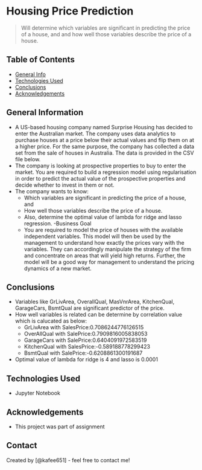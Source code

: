 # Housing Price Prediction
> Will determine which variables are significant in predicting the price of a house, and
> and how well those variables describe the price of a house.


## Table of Contents
* [General Info](#general-information)
* [Technologies Used](#technologies-used)
* [Conclusions](#conclusions)
* [Acknowledgements](#acknowledgements)

<!-- You can include any other section that is pertinent to your problem -->

## General Information
- A US-based housing company named Surprise Housing has decided to enter the Australian market. The company uses data analytics to purchase houses at a price below their actual values and flip them on at a higher price. For the same purpose, the company has collected a data set from the sale of houses in Australia. The data is provided in the CSV file below.
- The company is looking at prospective properties to buy to enter the market. You are required to build a regression model using regularisation in order to predict the actual value of the prospective properties and decide whether to invest in them or not.
- The company wants to know:
    * Which variables are significant in predicting the price of a house, and
    * How well those variables describe the price of a house.
    * Also, determine the optimal value of lambda for ridge and lasso regression.
-Business Goal 
    * You are required to model the price of houses with the available independent variables. This model will then be used by the management to understand how exactly the prices vary with the variables. They can accordingly manipulate the strategy of the firm and concentrate on areas that will yield high returns. Further, the model will be a good way for management to understand the pricing dynamics of a new market.
<!-- You don't have to answer all the questions - just the ones relevant to your project. -->

## Conclusions
-  Variables like GrLivArea, OverallQual, MasVnrArea, KitchenQual, GarageCars, BsmtQual are significant predictor of the price.
-  How well variables is related can be determine by correlation value which is calucated as below:
    * GrLivArea with SalesPrice:0.7086244776126515
    * OverAllQual with SalePrice:0.7909816005838053
    * GarageCars with SalePrice:0.6404091972583519
    * KitchenQual with SalesPrice:-0.589188778299423
    * BsmtQual with SalePrice:-0.6208861300191687
-  Optimal value of lambda for ridge is 4 and lasso is 0.0001

<!-- You don't have to answer all the questions - just the ones relevant to your project. -->


## Technologies Used
- Jupyter Notebook 

<!-- As the libraries versions keep on changing, it is recommended to mention the version of library used in this project -->

## Acknowledgements
- This project was part of assignment


## Contact
Created by [@kafee651] - feel free to contact me!


<!-- Optional -->
<!-- ## License -->
<!-- This project is open source and available under the [... License](). -->

<!-- You don't have to include all sections - just the one's relevant to your project -->